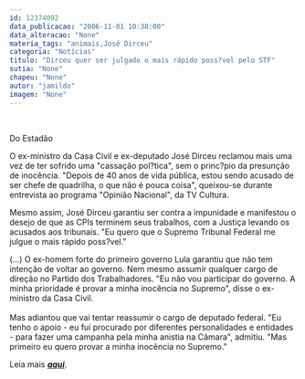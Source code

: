 ```yaml
---
id: 12374092
data_publicacao: "2006-11-01 10:38:00"
data_alteracao: "None"
materia_tags: "animais,José Dirceu"
categoria: "Notícias"
titulo: "Dirceu quer ser julgado o mais rápido poss?vel pelo STF"
sutia: "None"
chapeu: "None"
autor: "jamildo"
imagem: "None"
---
```

<p>&nbsp;</p>

<p>Do Estad&atilde;o</p>

<p>O ex-ministro da Casa Civil e ex-deputado Jos&eacute; Dirceu reclamou mais uma vez de ter sofrido uma "cassa&ccedil;&atilde;o pol?tica", sem o princ?pio da presun&ccedil;&atilde;o de inoc&ecirc;ncia. "Depois de 40 anos de vida p&uacute;blica, estou sendo acusado de ser chefe de quadrilha, o que n&atilde;o &eacute; pouca coisa", queixou-se durante entrevista ao programa "Opini&atilde;o Nacional", da TV Cultura.</p>

<p>Mesmo assim, Jos&eacute; Dirceu garantiu ser contra a impunidade e manifestou o desejo de que as CPIs terminem seus trabalhos, com a Justi&ccedil;a levando os acusados aos tribunais. "Eu quero que o Supremo Tribunal Federal me julgue o mais r&aacute;pido poss?vel."</p>

<p>(...) O ex-homem forte do primeiro governo Lula garantiu que n&atilde;o tem inten&ccedil;&atilde;o de voltar ao governo. Nem mesmo assumir qualquer cargo de dire&ccedil;&atilde;o no Partido dos Trabalhadores. "Eu n&atilde;o vou participar do governo. A minha prioridade &eacute; provar a minha inoc&ecirc;ncia no Supremo", disse o ex-ministro da Casa Civil.<br /> <br />Mas adiantou que vai tentar reassumir o cargo de deputado federal. "Eu tenho o apoio - eu fui procurado por diferentes personalidades e entidades - para fazer uma campanha pela minha anistia na C&acirc;mara", admitiu. "Mas primeiro eu quero provar a minha inoc&ecirc;ncia no Supremo."</p>

<p>Leia mais <strong><em><a href="http://fivenews.sjcc.com.br/&quot;https:/www.estadao.com.br/ultimas/nacional/noticias/2006/nov/01/17.htm&quot;">aqui</a></em></strong>.</p>
